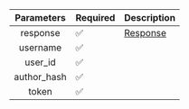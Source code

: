 | Parameters  | Required           | Description             |
|:-----------:|--------------------|-------------------------|
|  response   | :white_check_mark: | [Response](Response.md) |
|  username   | :white_check_mark: |                         |
|   user_id   | :white_check_mark: |                         |
| author_hash | :white_check_mark: |                         |
|    token    | :white_check_mark: |                         |